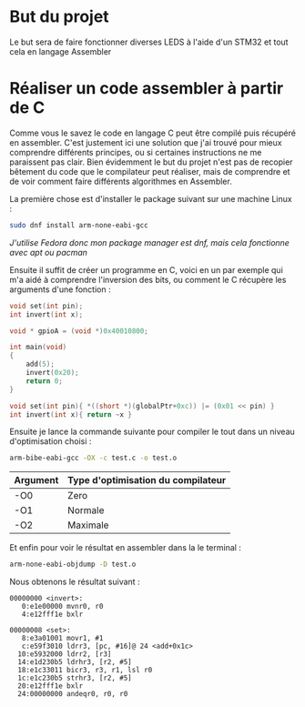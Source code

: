 # But du projet
Le but sera de faire fonctionner diverses LEDS à l'aide d'un STM32 et tout cela en langage Assembler
# Réaliser un code assembler à partir de C
Comme vous le savez le code en langage C peut être compilé puis récupéré en assembler. C'est justement ici une solution que j'ai trouvé pour mieux comprendre différents principes, ou si certaines instructions ne me paraissent pas clair.
Bien évidemment le but du projet n'est pas de recopier bêtement du code que le compilateur peut réaliser, mais de comprendre et de voir comment faire différents algorithmes en Assembler.

La première chose est d'installer le package suivant sur une machine Linux :
```bash
sudo dnf install arm-none-eabi-gcc
```
*J'utilise Fedora donc mon package manager est dnf, mais cela fonctionne avec apt ou pacman*

Ensuite il suffit de créer un programme en C, voici en un par exemple qui m'a aidé à comprendre l'inversion des bits, ou comment le C récupère les arguments d'une fonction :
```c
void set(int pin);
int invert(int x);

void * gpioA = (void *)0x40010800;

int main(void)
{
	add(5);
	invert(0x20);
	return 0;
}

void set(int pin){ *((short *)(globalPtr+0xc)) |= (0x01 << pin) }
int invert(int x){ return ~x }
```

Ensuite je lance la commande suivante pour compiler le tout dans un niveau d'optimisation choisi :
```bash
arm-bibe-eabi-gcc -OX -c test.c -o test.o
```

|Argument|Type d'optimisation du compilateur|
|---|---|
|-O0|Zero|
|-O1|Normale|
|-O2|Maximale|

Et enfin pour voir le résultat en assembler dans la le terminal :
```bash
arm-none-eabi-objdump -D test.o
```

Nous obtenons le résultat suivant :

```assembly
00000000 <invert>:
   0:e1e00000 mvnr0, r0
   4:e12fff1e bxlr

00000008 <set>:
   8:e3a01001 movr1, #1
   c:e59f3010 ldrr3, [pc, #16]@ 24 <add+0x1c>
  10:e5932000 ldrr2, [r3]
  14:e1d230b5 ldrhr3, [r2, #5]
  18:e1c33011 bicr3, r3, r1, lsl r0
  1c:e1c230b5 strhr3, [r2, #5]
  20:e12fff1e bxlr
  24:00000000 andeqr0, r0, r0
```